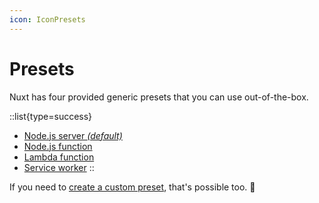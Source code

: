 ```yaml
---
icon: IconPresets
---
```


# Presets

Nuxt has four provided generic presets that you can use out-of-the-box.

::list{type=success}
- [Node.js server *(default)*](/docs/deployment/presets/server)
- [Node.js function](/docs/deployment/presets/node)
- [Lambda function](/docs/deployment/presets/lambda)
- [Service worker](/docs/deployment/presets/service-worker)
::

If you need to [create a custom preset](/docs/deployment/presets/custom), that's possible too. 🚀
